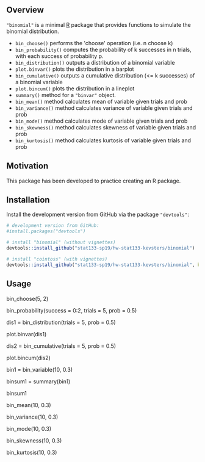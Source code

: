 ## Overview

`"binomial"` is a minimal [R](http://www.r-project.org/) package that
provides functions to simulate the binomial distribution.

  - `bin_choose()` performs the 'choose' operation (i.e. n choose k)
  - `bin_probability()` computes the probability of k successes in n trials, with each success of probability p.
  - `bin_distribution()` outputs a distribution of a binomial variable
  - `plot.binvar()` plots the distribution in a barplot
  - `bin_cumulative()` outputs a cumulative distribution (<= k successes) of a binomial variable
  - `plot.bincum()` plots the distribution in a lineplot
  - `summary()` method for a `"binvar"` object.
  - `bin_mean()` method calculates mean of variable given trials and prob
  - `bin_variance()` method calculates variance of variable given trials and prob
  - `bin_mode()` method calculates mode of variable given trials and prob
  - `bin_skewness()` method calculates skewness of variable given trials and prob
  - `bin_kurtosis()` method calculates kurtosis of variable given trials and prob

## Motivation

This package has been developed to practice creating an R package.

## Installation

Install the development version from GitHub via the package
`"devtools"`:

``` r
# development version from GitHub:
#install.packages("devtools") 

# install "binomial" (without vignettes)
devtools::install_github("stat133-sp19/hw-stat133-kevsters/binomial")

# install "cointoss" (with vignettes)
devtools::install_github("stat133-sp19/hw-stat133-kevsters/binomial", build_vignettes = TRUE)
```

## Usage

bin_choose(5, 2)

bin_probability(success = 0:2, trials = 5, prob = 0.5)

dis1 = bin_distribution(trials = 5, prob = 0.5) 

plot.binvar(dis1)

dis2 = bin_cumulative(trials = 5, prob = 0.5)

plot.bincum(dis2)

bin1 = bin_variable(10, 0.3)

binsum1 = summary(bin1)

binsum1

bin_mean(10, 0.3)

bin_variance(10, 0.3)

bin_mode(10, 0.3)

bin_skewness(10, 0.3)

bin_kurtosis(10, 0.3)

